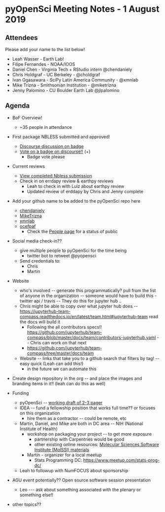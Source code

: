 # pyOpenSci Meeting Notes - 1 August 2019

## Attendees

Please add your name to the list below!

* Leah Wasser - Earth Lab!
* Filipe Fernandes - NOAA/IOOS
* Daniel Chen - Virginia Tech + RStudio intern @chendaniely
* Chris Holdgraf - UC Berkeley - @choldgraf
* Ivan Ogasawara - SciPy Latin America Community - @xmnlab
* Mike Trizna - Smithsonian Institution - @miketrizna
* Jenny Palomino - CU Boulder Earth Lab @jlpalomino

## Agenda

* BoF Overview!
  * ~35 people in attendance
* First package NBLESS submitted and approved!
  * [Discourse discussion on badge](https://pyopensci.discourse.group/t/we-have-our-first-package-through-review-now-we-need-a-badge/)
  * [Vote on a badge on discourse!!](https://pyopensci.discourse.group/t/vote-on-a-pyopensci-badge/68) (+)
    * Badge vote please
* Current reviews
  * [View completed Nbless submission](https://github.com/pyOpenSci/software-review/issues/7)
  * Check in on errdapy review & earthpy reviews
    * Leah to check in with Luiz about earthpy review
    * Updated review of erddapy by Chris and Jenny complete
* Add your github name to be added to the pyOpenSci repo here
  * [chendaniely](https://github.com/chendaniely)
  * [MikeTrizna](https://github.com/MikeTrizna)
  * [xmnlab](https://github.com/xmnlab)
  * [ocefpaf](https://github.com/ocefpaf)
    * Check the [People page](https://github.com/orgs/pyOpenSci/people) for a status of public
* Social media check-in??
  * give multiple people to pyOpenSci for the time being
    * twitter bot to retweet @pyopensci
  * Send credentials to:
    * Chris
    * Martin
* Website
  * who's involved -- generate this programmatically? pull from the list of anyone in the organization -- someone would have to build this - twitter api / travis -- They do this for jupyter hub ..
  * Chris might be able to copy over what jupyter hub does -- <https://jupyterhub-team-compass.readthedocs.io/en/latest/team.html#jupyterhub-team> read the docs will build it
    * Following the all contributors specs!! <https://github.com/jupyterhub/team-compass/blob/master/docs/team/contributors-jupyterhub.yaml> -- Chris can work on that next
    * <https://github.com/jupyterhub/team-compass/tree/master/docs/team>
  * Website -- links that take you to a github search that filters by tag! -- easy quick (Leah can add this!)
    * in the future we can automate this
* Create design repository in the org -- and place the images and branding items in it!! (leah can do this as well)
* Funding
  * pyOpenSci -- [working draft of 2-3 pager]( https://docs.google.com/document/d/13S_HOGS89Zm1j257gC8Oja_Yol3j6xCp68Sr2Ln5MM0/edit)
  * IDEA -- fund a fellowship position that works full time?? or focuses on this organization
    * hire them as a contractor -- could be remote, etc
  * Martin, Daniel, and Mike are both in DC area -- NIH (National Institute of Health)
    * workshop on packaging your project -- to get more exposure
      * partnership with Carpentries would be good
      * other existing online resources: [Molecular Sciences Software Institute (MolSSI) materials](https://molssi-education.github.io/CMS-Python-DevOps/)
    * Martin - organizer for a local meetup
      * Stats Programming DC: <https://www.meetup.com/stats-prog-dc/>
  * Leah to followup with NumFOCUS about sponsorship

* AGU event potentially?? Open source software session presentation
  * Leo --- ask about something associated with the plenary or something else!!
* other topics??
